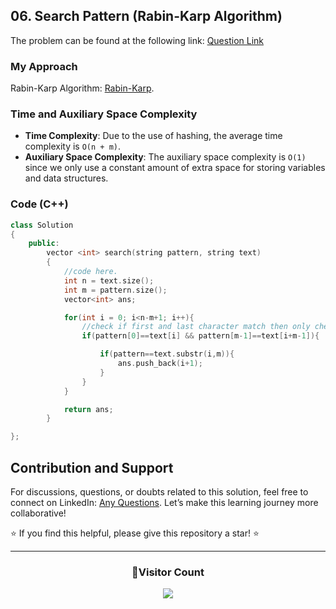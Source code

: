 ## 06. Search Pattern (Rabin-Karp Algorithm)

The problem can be found at the following link: [Question Link](https://www.geeksforgeeks.org/problems/search-pattern-rabin-karp-algorithm--141631/1)

### My Approach

Rabin-Karp Algorithm: [Rabin-Karp](https://www.programiz.com/dsa/rabin-karp-algorithm).

### Time and Auxiliary Space Complexity

- **Time Complexity**: Due to the use of hashing, the average time complexity is `O(n + m)`.
- **Auxiliary Space Complexity**: The auxiliary space complexity is `O(1)` since we only use a constant amount of extra space for storing variables and data structures.

### Code (C++)

```cpp
class Solution
{
    public:
        vector <int> search(string pattern, string text)
        {
            //code here.
            int n = text.size();
            int m = pattern.size();
            vector<int> ans;

            for(int i = 0; i<n-m+1; i++){
                //check if first and last character match then only check whole string to reduce time complexity
                if(pattern[0]==text[i] && pattern[m-1]==text[i+m-1]){

                    if(pattern==text.substr(i,m)){
                        ans.push_back(i+1);
                    }
                }
            }

            return ans;
        }

};
```

## Contribution and Support

For discussions, questions, or doubts related to this solution, feel free to connect on LinkedIn: [Any Questions](https://www.linkedin.com/in/patel-hetkumar-sandipbhai-8b110525a/). Let’s make this learning journey more collaborative!

⭐ If you find this helpful, please give this repository a star! ⭐

---

<div align="center">
  <h3><b>📍Visitor Count</b></h3>
</div>

<p align="center">
  <img src="https://profile-counter.glitch.me/Hunterdii/count.svg" />
</p>
